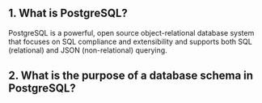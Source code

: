 ## 1. What is PostgreSQL?

PostgreSQL is a powerful, open source object-relational database system that focuses on SQL compliance and extensibility and supports both SQL (relational) and JSON (non-relational) querying.

## 2. What is the purpose of a database schema in PostgreSQL?
